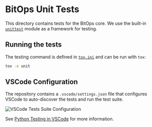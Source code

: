 # BitOps Unit Tests

This directory contains tests for the BitOps core.
We use the built-in [`unittest`](https://docs.python.org/3/library/unittest.html) module as a framework for testing.

## Running the tests
The testing command is defined in [`tox.ini`](../../tox.ini) and can be run with `tox`:
```bash
tox -e unit
```

## VSCode Configuration
The repository contains a `.vscode/settings.json` file that configures VSCode to auto-discover the tests and run the test suite.

![VSCode Tests Suite Configuration](https://code.visualstudio.com/assets/docs/python/testing/test-results.png)

See [Python Testing in VSCode](https://code.visualstudio.com/docs/python/testing) for more information.
